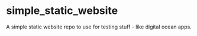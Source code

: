 # simple_static_website
A simple static website repo to use for testing stuff - 
like digital ocean apps.
